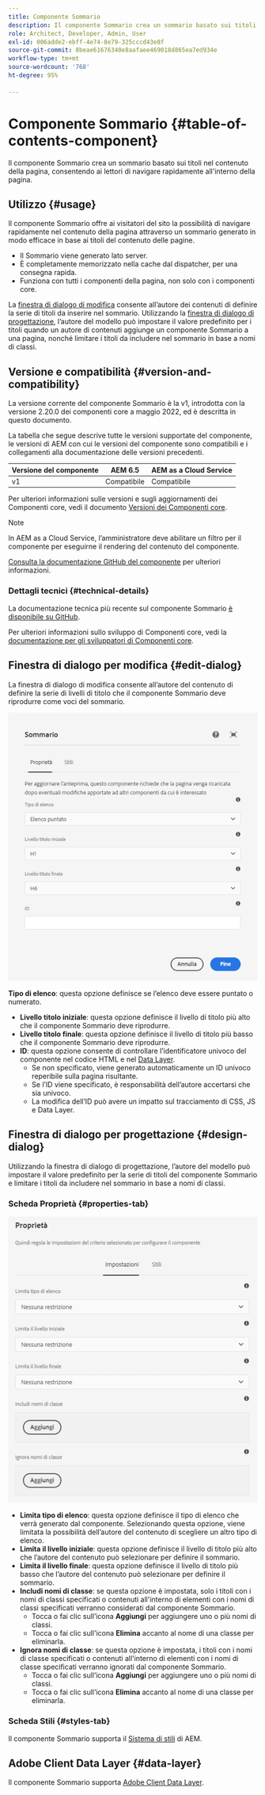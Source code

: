 ```yaml
---
title: Componente Sommario
description: Il componente Sommario crea un sommario basato sui titoli nel contenuto della pagina, consentendo ai lettori di navigare rapidamente all'interno della pagina.
role: Architect, Developer, Admin, User
exl-id: 006adde2-ebff-4e74-8e79-325cccd43e8f
source-git-commit: 8beae61676340e8aafaee469018d865ea7ed934e
workflow-type: tm+mt
source-wordcount: '768'
ht-degree: 95%

---
```


# Componente Sommario {#table-of-contents-component}

Il componente Sommario crea un sommario basato sui titoli nel contenuto della pagina, consentendo ai lettori di navigare rapidamente all&#39;interno della pagina.

## Utilizzo {#usage}

Il componente Sommario offre ai visitatori del sito la possibilità di navigare rapidamente nel contenuto della pagina attraverso un sommario generato in modo efficace in base ai titoli del contenuto delle pagine.

* Il Sommario viene generato lato server.
* È completamente memorizzato nella cache dal dispatcher, per una consegna rapida.
* Funziona con tutti i componenti della pagina, non solo con i componenti core.

La [finestra di dialogo di modifica](#edit-dialog) consente all’autore dei contenuti di definire la serie di titoli da inserire nel sommario. Utilizzando la [finestra di dialogo di progettazione](#design-dialog), l’autore del modello può impostare il valore predefinito per i titoli quando un autore di contenuti aggiunge un componente Sommario a una pagina, nonché limitare i titoli da includere nel sommario in base a nomi di classi.

## Versione e compatibilità {#version-and-compatibility}

La versione corrente del componente Sommario è la v1, introdotta con la versione 2.20.0 dei componenti core a maggio 2022, ed è descritta in questo documento.

La tabella che segue descrive tutte le versioni supportate del componente, le versioni di AEM con cui le versioni del componente sono compatibili e i collegamenti alla documentazione delle versioni precedenti.

| Versione del componente | AEM 6.5 | AEM as a Cloud Service |
|---|---|---|
| v1 | Compatibile | Compatibile |

Per ulteriori informazioni sulle versioni e sugli aggiornamenti dei Componenti core, vedi il documento [Versioni dei Componenti core](/help/versions.md).

>[!NOTE]
>
>In AEM as a Cloud Service, l’amministratore deve abilitare un filtro per il componente per eseguirne il rendering del contenuto del componente.
>
>[Consulta la documentazione GitHub del componente](https://adobe.com/go/aem_cmp_tech_tableofcontents_v1) per ulteriori informazioni.

### Dettagli tecnici {#technical-details}

La documentazione tecnica più recente sul componente Sommario [è disponibile su GitHub](https://adobe.com/go/aem_cmp_tech_tableofcontents_v1).

Per ulteriori informazioni sullo sviluppo di Componenti core, vedi la [documentazione per gli sviluppatori di Componenti core](/help/developing/overview.md).

## Finestra di dialogo per modifica {#edit-dialog}

La finestra di dialogo di modifica consente all’autore del contenuto di definire la serie di livelli di titolo che il componente Sommario deve riprodurre come voci del sommario.

![Finestra di dialogo di modifica del componente Sommario](/help/assets/tableofcontents-edit.png)

**Tipo di elenco**: questa opzione definisce se l’elenco deve essere puntato o numerato.
* **Livello titolo iniziale**: questa opzione definisce il livello di titolo più alto che il componente Sommario deve riprodurre.
* **Livello titolo finale**: questa opzione definisce il livello di titolo più basso che il componente Sommario deve riprodurre.
* **ID**: questa opzione consente di controllare l’identificatore univoco del componente nel codice HTML e nel [Data Layer](/help/developing/data-layer/overview.md).
   * Se non specificato, viene generato automaticamente un ID univoco reperibile sulla pagina risultante.
   * Se l’ID viene specificato, è responsabilità dell’autore accertarsi che sia univoco.
   * La modifica dell’ID può avere un impatto sul tracciamento di CSS, JS e Data Layer.

## Finestra di dialogo per progettazione {#design-dialog}

Utilizzando la finestra di dialogo di progettazione, l’autore del modello può impostare il valore predefinito per la serie di titoli del componente Sommario e limitare i titoli da includere nel sommario in base a nomi di classi.

### Scheda Proprietà {#properties-tab}

![Finestra di dialogo per progettazione del componente Ricerca rapida](/help/assets/tableofcontents-design.png)

* **Limita tipo di elenco**: questa opzione definisce il tipo di elenco che verrà generato dal componente. Selezionando questa opzione, viene limitata la possibilità dell’autore del contenuto di scegliere un altro tipo di elenco.
* **Limita il livello iniziale**: questa opzione definisce il livello di titolo più alto che l’autore del contenuto può selezionare per definire il sommario.
* **Limita il livello finale**: questa opzione definisce il livello di titolo più basso che l’autore del contenuto può selezionare per definire il sommario.
* **Includi nomi di classe**: se questa opzione è impostata, solo i titoli con i nomi di classi specificati o contenuti all&#39;interno di elementi con i nomi di classi specificati verranno considerati dal componente Sommario.
   * Tocca o fai clic sull’icona **Aggiungi** per aggiungere uno o più nomi di classi.
   * Tocca o fai clic sull&#39;icona **Elimina** accanto al nome di una classe per eliminarla.
* **Ignora nomi di classe**: se questa opzione è impostata, i titoli con i nomi di classe specificati o contenuti all&#39;interno di elementi con i nomi di classe specificati verranno ignorati dal componente Sommario.
   * Tocca o fai clic sull’icona **Aggiungi** per aggiungere uno o più nomi di classi.
   * Tocca o fai clic sull’icona **Elimina** accanto al nome di una classe per eliminarla.

### Scheda Stili {#styles-tab}

Il componente Sommario supporta il [Sistema di stili](/help/get-started/authoring.md#component-styling) di AEM.

## Adobe Client Data Layer {#data-layer}

Il componente Sommario supporta [Adobe Client Data Layer](/help/developing/data-layer/overview.md).
